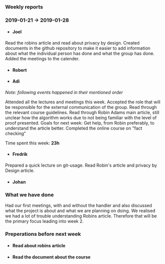 ### Weekly reports
### 2019-01-21 -> 2019-01-28

* #### Joel
Read the robins article and read about privacy by design. Created documents in the github repository to make it easier to add information about what the individual person has done and what the group has done. Added the meetings to the calender.

* #### Robert

* #### Adi
_Note: following events happened in their mentioned order_

Attended all the lectures and meetings this week. Accepted the role that will be responsible for the external communication of the group. Read through the relevant course guidelines. Read through Robin Adams main article, still unclear how the algorithm works due to not being familiar with the level of proof presented. Goals for next week: Get help, from Robin preferably, to understand the article better. Completed the online course on "fact checking"

Time spent this week: __23h__

* #### Fredrik
Prepared a quick lecture on git-usage. Read Robin's article and privacy by Design article.
* #### Johan

### What we have done
Had our first meetings, with and without the handler and also discussed what
the project is about and what we are planning on doing.
We realised we had a lot of trouble understanding Robins article. Therefore that will be the primary focus leading into week 2.
### Preperations before next week
* #### Read about robins article
* #### Read the document about the course
